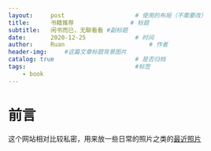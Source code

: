 ```yaml
---
layout:     post   				    # 使用的布局（不需要改）
title:      书籍推荐 				# 标题 
subtitle:   闲书而已，无聊看看 #副标题
date:       2020-12-25 				# 时间
author:     Ruan						# 作者
header-img: 	#这篇文章标题背景图片
catalog: true 						# 是否归档
tags:								#标签
    - book
---
```


# 前言
这个网站相对比较私密，用来放一些日常的照片之类的[最近照片](https://www.flickr.com/photos/191528289@N02/)
